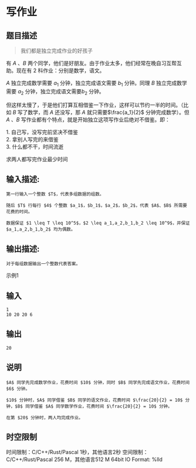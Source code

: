 # 写作业

## 题目描述

> 我们都是独立完成作业的好孩子 

  
有 $A$ 、$B$ 两个同学，他们是好朋友。由于作业太多，他们经常在晚自习互帮互助。现在有 $2$ 科作业：分别是数学，语文。  
  
$A$ 独立完成数学需要 $a_1$ 分钟，独立完成语文需要 $b_1$ 分钟。同理 $B$ 独立完成数学需要 $a_2$ 分钟，独立完成语文需要$b_2$ 分钟。   
  
但这样太慢了，于是他们打算互相借鉴一下作业，这样可以节约一半的时间。（比如 $B$ 写了数学，而 $A$ 还没写，那 $A$ 就只需要$\frac{a_1}{2}$ 分钟完成数学）。但 $A$ 、$B$ 写作业都有个特点，就是开始独立这项写作业后绝对不借鉴。即：  
  
1\. 自己写，没写完前坚决不借鉴  
2\. 拿别人写完的来借鉴  
3\. 什么都不干，时间流逝   
  
求两人都写完作业最少时间

## 输入描述:
    
    
    第一行输入一个整数 $T$，代表多组数据的组数。  
      
    随后 $T$ 行每行 $4$ 个整数 $a_1$，$b_1$，$a_2$，$b_2$，代表 $A$、$B$ 所需要花费的时间。  
      
    数据保证 $1 \leq T \leq 10^5$，$2 \leq a_1,a_2,b_1,b_2 \leq 10^9$，并保证 $a_1,a_2,b_1,b_2$ 均为偶数。

## 输出描述:
    
    
    对于每组数据输出一个整数代表答案。

示例1 

## 输入
    
    
    1
    10 20 20 6

## 输出
    
    
    20

## 说明
    
    
    $A$ 同学先完成数学作业，花费时间 $10$ 分钟，同时 $B$ 同学先完成语文作业，花费时间 $6$ 分钟。  
      
    $10$ 分钟时，$A$ 同学借鉴 $B$ 同学的语文作业，花费时间 $\frac{20}{2} = 10$ 分钟，$B$ 同学借鉴 $A$ 同学数学作业，花费时间 $\frac{20}{2} = 10$ 分钟。  
      
    在第 $20$ 分钟时，两人均完成作业。


## 时空限制

时间限制：C/C++/Rust/Pascal 1秒，其他语言2秒
空间限制：C/C++/Rust/Pascal 256 M，其他语言512 M
64bit IO Format: %lld
